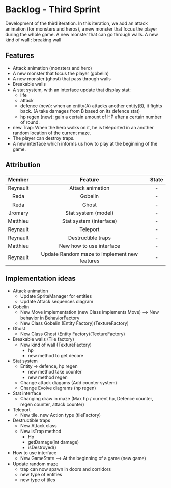 # Backlog - Third Sprint

Development of the third iteration. In this iteration, we add an attack animation (for monsters and heros), a new monster
that focus the player during the whole game. A new monster that can go through walls. A new kind of wall : breaking wall

## Features

- Attack animation (monsters and hero)
- A new monster that focus the player (gobelin)
- A new monster (ghost) that pass through walls
- Breakable walls
- A stat system, with an interface update that display stat:
    - life
    - attack
    - defence (new): when an entity(A) attacks another entity(B), it fights back.
    (A take damages from B based on its defence stat)
    - hp regen (new): gain a certain amount of HP after a certain number of round.
- new Trap: When the hero walks on it, he is teleported in an another random location of the current maze.
- The player can destroy traps.
- A new interface which informs us how to play at the beginning of the game.

## Attribution

|     Member     |             Feature                          | State |
|:--------------:|:--------------------------------------------:|:-----:|
|   Reynault     | Attack animation                             |   -   |
|    Reda        | Gobelin                                      |   -   |
|     Reda       | Ghost                                        |   -   |
|     Jromary    | Stat system (model)                          |   -   |
|    Matthieu    | Stat system (interface)                      |   -   |
|    Reynault    | Teleport                                     |   -   |
|     Reynault   | Destructible traps                           |   -   |
|   Matthieu     | New how to use interface                     |   -   |
|   Reynault     | Update Random maze to implement new features |   -   |

## Implementation ideas

- Attack animation
    - Update SpriteManager for entities
    - Update Attack sequences diagram
- Gobelin
    - New Move implementation (new Class implements Move) --> New behavior in BehaviorFactory
    - New Class Gobelin (Entity Factory)(TextureFactory)
- Ghost
    - New Class Ghost (Entity Factory)(TextureFactory)
- Breakable walls (Tile factory)
    - New kind of wall (TextureFactory)
        - hp
        - new method to get decore
- Stat system
    - Entity -> defence, hp regen
        - new method take counter
        - new method regen
    - Change attack diagams (Add counter system)
    - Change Evolve diagrams (hp regen)
- Stat interface
    - Changing draw in maze (Max hp / current hp, Defence counter, regen counter, attack counter)
- Teleport
    - New tile. new Action type (tileFactory)
- Destructible traps
    - New Attack class
    - New isTrap method
        - Hp
        - getDamage(int damage)
        - isDestroyed()
- How to use interface
    - New GameState --> At the beginning of a game (new game) <press any key to continue>
- Update random maze
    - trap can now spawn in doors and corridors
    - new type of entities
    - new type of tiles